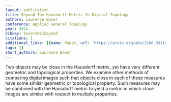 ```yaml
---
layout: publication
title: Beyond The Hausdorff Metric In Digital Topology
authors: Laurence Boxer
conference: Applied General Topology
year: 2022
bibkey: boxer2021beyond
citations: 1
additional_links: [{name: Paper, url: 'https://arxiv.org/abs/2108.03114'}]
tags: []
short_authors: Laurence Boxer
---
```

Two objects may be close in the Hausdorff metric, yet have very different
geometric and topological properties. We examine other methods of comparing
digital images such that objects close in each of these measures have some
similar geometric or topological property. Such measures may be combined with
the Hausdorff metric to yield a metric in which close images are similar with
respect to multiple properties.